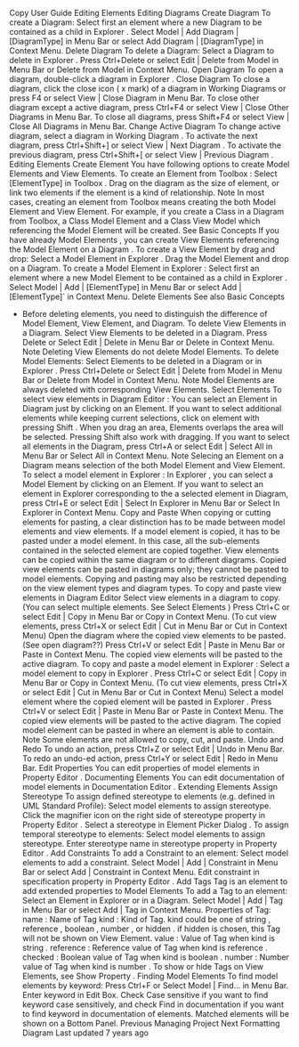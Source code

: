 Copy
User Guide
Editing Elements
Editing Diagrams
Create Diagram
To create a Diagram:
Select first an element where a new Diagram to be contained as a child in 
Explorer
.
Select 
Model | Add Diagram | [DiagramType]
 in Menu Bar or select 
Add Diagram | [DiagramType]
 in Context Menu.
Delete Diagram
To delete a Diagram:
Select a Diagram to delete in 
Explorer
.
Press 
Ctrl+Delete
 or select 
Edit | Delete from Model
 in Menu Bar or 
Delete from Model
 in Context Menu.
Open Diagram
To open a diagram, double-click a diagram in 
Explorer
.
Close Diagram
To close a diagram, click the close icon (
x
 mark) of a diagram in 
Working Diagrams
 or press 
F4
 or select 
View | Close Diagram
 in Menu Bar.
To close other diagram except a active diagram, press 
Ctrl+F4
 or select 
View | Close Other Diagrams
 in Menu Bar.
To close all diagrams, press 
Shift+F4
 or select 
View | Close All Diagrams
 in Menu Bar.
Change Active Diagram
To change active diagram, select a diagram in 
Working Diagram
.
To activate the next diagram, press 
Ctrl+Shift+]
 or select 
View | Next Diagram
.
To activate the previous diagram, press 
Ctrl+Shift+[
 or select 
View | Previous Diagram
.
Editing Elements
Create Element
You have following options to create Model Elements and View Elements.
To create an Element from 
Toolbox
:
Select 
[ElementType]
 in 
Toolbox
.
Drag on the diagram as the size of element, or link two elements if the element is a kind of relationship.
Note
In most cases, creating an element from 
Toolbox
 means creating the both Model Element and View Element. For example, if you create a Class in a Diagram from Toolbox, a Class Model Element and a Class View Model which referencing the Model Element will be created. See 
Basic Concepts
If you have already 
Model Elements
, you can create 
View Elements
 referencing the 
Model Element
 on a 
Diagram
.
To create a 
View Element
 by drag and drop:
Select a Model Element in 
Explorer
.
Drag the Model Element and drop on a Diagram.
To create a 
Model Element
 in 
Explorer
:
Select first an element where a new Model Element to be contained as a child in 
Explorer
.
Select 
Model | Add | [ElementType]
 in Menu Bar or select 
Add | [ElementType]`
 in Context Menu.
Delete Elements
See also
Basic Concepts
 - Before deleting elements, you need to distinguish the difference of Model Element, View Element, and Diagram.
To delete View Elements in a Diagram.
Select View Elements to be deleted in a Diagram.
Press 
Delete
 or Select 
Edit | Delete
 in Menu Bar or 
Delete
 in Context Menu.
Note
Deleting View Elements do not delete Model Elements.
To delete Model Elements:
Select Elements to be deleted in a Diagram or in 
Explorer
.
Press 
Ctrl+Delete
 or Select 
Edit | Delete from Model
 in Menu Bar or 
Delete from Model
 in Context Menu.
Note
Model Elements are always deleted with corresponding View Elements.
Select Elements
To select view elements in 
Diagram Editor
:
You can select an Element in Diagram just by clicking on an Element. If you want to select additional elements while keeping current selections, click on element with pressing 
Shift
. When you drag an area, Elements overlaps the area will be selected. Pressing 
Shift
 also work with dragging.
If you want to select all elements in the Diagram, press 
Ctrl+A
 or select 
Edit | Select All
 in Menu Bar or 
Select All
 in Context Menu.
Note
Selecing an Element on a Diagram means selection of the both Model Element and View Element.
To select a model element in 
Explorer
:
In 
Explorer
, you can select a Model Element by clicking on an Element.
If you want to select an element in 
Explorer
 corresponding to the a selected element in Diagram, press 
Ctrl+E
 or select 
Edit | Select In Explorer
 in Menu Bar or 
Select In Explorer
 in Context Menu.
Copy and Paste
When copying or cutting elements for pasting, a clear distinction has to be made between model elements and view elements. If a model element is copied, it has to be pasted under a model element. In this case, all the sub-elements contained in the selected element are copied together. View elements can be copied within the same diagram or to different diagrams. Copied view elements can be pasted in diagrams only; they cannot be pasted to model elements. Copying and pasting may also be restricted depending on the view element types and diagram types.
To copy and paste view elements in 
Diagram Editor
Select view elements in a diagram to copy. (You can select multiple elements. See 
Select Elements
)
Press 
Ctrl+C
 or select 
Edit | Copy
 in Menu Bar or 
Copy
 in Context Menu. (To cut view elements, press 
Ctrl+X
 or select 
Edit | Cut
 in Menu Bar or 
Cut
 in Context Menu)
Open the diagram where the copied view elements to be pasted. (See open diagram??)
Press 
Ctrl+V
 or select 
Edit | Paste
 in Menu Bar or 
Paste
 in Context Menu. The copied view elements will be pasted to the active diagram.
To copy and paste a model element in 
Explorer
:
Select a model element to copy in 
Explorer
.
Press 
Ctrl+C
 or select 
Edit | Copy
 in Menu Bar or 
Copy
 in Context Menu. (To cut view elements, press 
Ctrl+X
 or select 
Edit | Cut
 in Menu Bar or 
Cut
 in Context Menu)
Select a model element where the copied element will be pasted in 
Explorer
.
Press 
Ctrl+V
 or select 
Edit | Paste
 in Menu Bar or 
Paste
 in Context Menu. The copied view elements will be pasted to the active diagram. The copied model element can be pasted in where an element is able to contain.
Note
Some elements are not allowed to copy, cut, and paste.
Undo and Redo
To undo an action, press 
Ctrl+Z
 or select 
Edit | Undo
 in Menu Bar.
To redo an undo-ed action, press 
Ctrl+Y
 or select 
Edit | Redo
 in Menu Bar.
Edit Properties
You can edit properties of model elements in 
Property Editor
.
Documenting Elements
You can edit documentation of model elements in 
Documentation Editor
.
Extending Elements
Assign Stereotype
To assign defined stereotype to elements (e.g. defined in UML Standard Profile):
Select model elements to assign stereotype.
Click the magnifier icon on the right side of 
stereotype
 property in 
Property Editor
.
Select a stereotype in 
Element Picker Dialog
.
To assign temporal stereotype to elements:
Select model elements to assign stereotype.
Enter stereotype name in 
stereotype
 property in 
Property Editor
.
Add Constraints
To add a Constraint to an element:
Select model elements to add a constraint.
Select 
Model | Add | Constraint
 in Menu Bar or select 
Add | Constraint
 in Context Menu.
Edit constraint in 
specification
 property in 
Property Editor
.
Add Tags
Tag is an element to add extended properties to Model Elements
To add a Tag to an element:
Select an Element in 
Explorer
 or in a Diagram.
Select 
Model | Add | Tag
 in Menu Bar or select 
Add | Tag
 in Context Menu.
Properties of Tag:
name
 : Name of Tag
kind
 : Kind of Tag. 
kind
 could be one of 
string
, 
reference
, 
boolean
, 
number
, or 
hidden
. if 
hidden
 is chosen, this Tag will not be shown on View Element.
value
 : Value of Tag when 
kind
 is 
string
.
reference
 : Reference value of Tag when 
kind
 is 
reference
.
checked
 : Boolean value of Tag when 
kind
 is 
boolean
.
number
 : Number value of Tag when 
kind
 is 
number
.
To show or hide Tags on View Elements, see 
Show Property
.
Finding Model Elements
To find model elements by keyword:
Press 
Ctrl+F
 or Select 
Model | Find...
 in Menu Bar.
Enter keyword in Edit Box.
Check 
Case sensitive
 if you want to find keyword case sensitively, and check 
Find in documentation
 if you want to find keyword in documentation of elements.
Matched elements will be shown on a Bottom Panel.
Previous
Managing Project
Next
Formatting Diagram
Last updated 
7 years ago